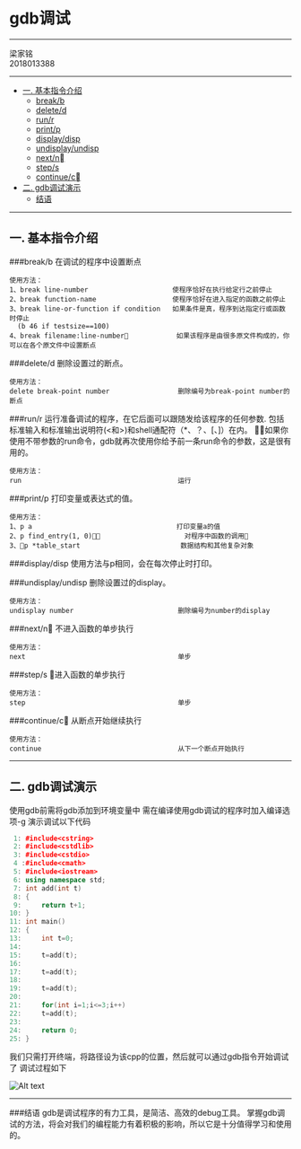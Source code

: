 # gdb调试
---
梁家铭</br>2018013388

---








<!-- @import "[TOC]" {cmd="toc" depthFrom=2 depthTo=6 orderedList=false} -->

<!-- code_chunk_output -->

- [ 一. 基本指令介绍](#一-基本指令介绍)
  - [break/b](#breakb)
  - [delete/d](#deleted)
  - [run/r](#runr)
  - [print/p](#printp)
  - [display/disp](#displaydisp)
  - [undisplay/undisp](#undisplayundisp)
  - [next/n](#nextn)
  - [step/s](#steps)
  - [continue/c](#continuec)
- [ 二. gdb调试演示](#二-gdb调试演示)
  - [结语](#结语)
---
<!-- /code_chunk_output -->
## 一. 基本指令介绍
###break/b
	在调试的程序中设置断点

	使用方法：
	1、break line-number                     使程序恰好在执行给定行之前停止
	2、break function-name                   使程序恰好在进入指定的函数之前停止
	3、break line-or-function if condition   如果条件是真，程序到达指定行或函数时停止
	  (b 46 if testsize==100)
	4、break filename:line-number            如果该程序是由很多原文件构成的，你可以在各个原文件中设置断点

###delete/d
	删除设置过的断点。

	使用方法：
	delete break-point number                 删除编号为break-point number的断点

###run/r
	运行准备调试的程序，在它后面可以跟随发给该程序的任何参数.
	包括标准输入和标准输出说明符(<和>)和shell通配符（*、？、[、]）在内。
	如果你使用不带参数的run命令，gdb就再次使用你给予前一条run命令的参数，这是很有用的。

	使用方法：
	run                                       运行

###print/p
	打印变量或表达式的值。

	使用方法：
	1、p a                                    打印变量a的值
	2、p find_entry(1, 0)                     对程序中函数的调用
	3、p *table_start                         数据结构和其他复杂对象

###display/disp
	使用方法与p相同，会在每次停止时打印。
	
###undisplay/undisp
	删除设置过的display。

	使用方法：
	undisplay number                          删除编号为number的display

###next/n
	不进入函数的单步执行

	使用方法：
	next                                      单步

###step/s
	进入函数的单步执行

	使用方法：
	step                                      单步

###continue/c
	从断点开始继续执行

	使用方法：
	continue                                  从下一个断点开始执行
---



## 二. gdb调试演示
使用gdb前需将gdb添加到环境变量中
需在编译使用gdb调试的程序时加入编译选项-g
演示调试以下代码
```c++
 1: #include<cstring>
 2: #include<cstdlib>
 3: #include<cstdio>
 4 :#include<cmath>
 5: #include<iostream>
 6: using namespace std;
 7: int add(int t)
 8: {
 9: 	return t+1;
10: }
11: int main()
12: {
13: 	int t=0;
14:	
15: 	t=add(t);
16:
17: 	t=add(t);
18:
19: 	t=add(t);
20:
21: 	for(int i=1;i<=3;i++)
22:		t=add(t);
23:
24: 	return 0;
25: }
```
我们只需打开终端，将路径设为该cpp的位置，然后就可以通过gdb指令开始调试了
调试过程如下

![Alt text](http://kan.027cgb.com/615847/ljm/a.png)

---
###结语
	gdb是调试程序的有力工具，是简洁、高效的debug工具。
	掌握gdb调试的方法，将会对我们的编程能力有着积极的影响，所以它是十分值得学习和使用的。